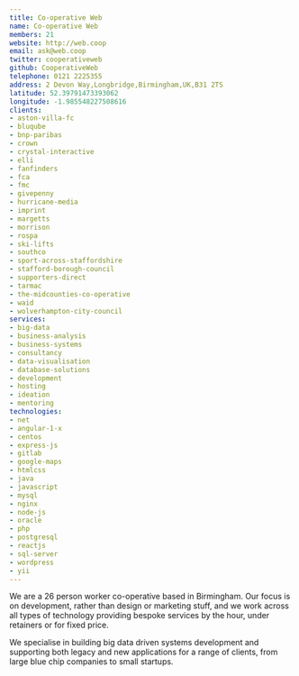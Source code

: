 ```yaml
---
title: Co-operative Web
name: Co-operative Web
members: 21
website: http://web.coop
email: ask@web.coop
twitter: cooperativeweb
github: CooperativeWeb
telephone: 0121 2225355
address: 2 Devon Way,Longbridge,Birmingham,UK,B31 2TS
latitude: 52.39791473393062
longitude: -1.985548227508616
clients:
- aston-villa-fc
- bluqube
- bnp-paribas
- crown
- crystal-interactive
- elli
- fanfinders
- fca
- fmc
- givepenny
- hurricane-media
- imprint
- margetts
- morrison
- rospa
- ski-lifts
- southco
- sport-across-staffordshire
- stafford-borough-council
- supporters-direct
- tarmac
- the-midcounties-co-operative
- waid
- wolverhampton-city-council
services:
- big-data
- business-analysis
- business-systems
- consultancy
- data-visualisation
- database-solutions
- development
- hosting
- ideation
- mentoring
technologies:
- net
- angular-1-x
- centos
- express-js
- gitlab
- google-maps
- htmlcss
- java
- javascript
- mysql
- nginx
- node-js
- oracle
- php
- postgresql
- reactjs
- sql-server
- wordpress
- yii
---
```


We are a 26 person worker co-operative based in Birmingham. Our focus is on development, rather than design or marketing stuff, and we work across all types of technology providing bespoke services by the hour, under retainers or for fixed price.

We specialise in building big data driven systems development and supporting both legacy and new applications for a range of clients, from large blue chip companies to small startups.
